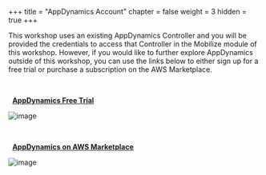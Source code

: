 +++
title = "AppDynamics Account"
chapter = false
weight = 3
hidden = true
+++


<span class="large-text">This workshop uses an existing AppDynamics Controller and you will be provided the credentials to access that Controller in the Mobilize module of this workshop.  However, if you would like to further explore AppDynamics outside of this workshop, you can use the links below to either sign up for a free trial or purchase a subscription on the AWS Marketplace.</span> 

<br>

<span style="color: #3e3071;"><i class='fas fa-circle fa-xs'></i></span> &nbsp; <a href="https://www.appdynamics.com/free-trial/" target="_blank">**AppDynamics Free Trial**</a>

![image](/images/20_Getting_Started/awsmp-appd-trial.png)


<br>

<span style="color: #3e3071;"><i class='fas fa-circle fa-xs'></i></span> &nbsp; <a href="https://aws.amazon.com/marketplace/pp/prodview-usnxngob5qd3y?sr=0-3&ref_=beagle&applicationId=AWSMPContessa" target="_blank">**AppDynamics on AWS Marketplace**</a>


![image](/images/20_Getting_Started/awsmp-appd-page.png)




